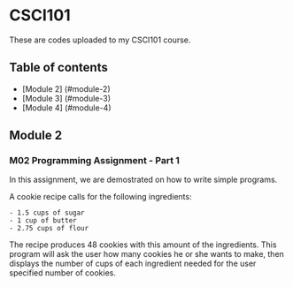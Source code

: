 # CSCI101
These are codes uploaded to my CSCI101 course.

## Table of contents
* [Module 2] (#module-2)
* [Module 3] (#module-3)
* [Module 4] (#module-4)

## Module 2
### M02 Programming Assignment - Part 1
In this assignment, we are demostrated on how to write simple programs.

A cookie recipe calls for the following ingredients:

```
- 1.5 cups of sugar
- 1 cup of butter
- 2.75 cups of flour
```

The recipe produces 48 cookies with this amount of the ingredients. This program will ask the user how many cookies he or she wants to make, then displays the number of cups of each ingredient needed for the user specified number of cookies.
